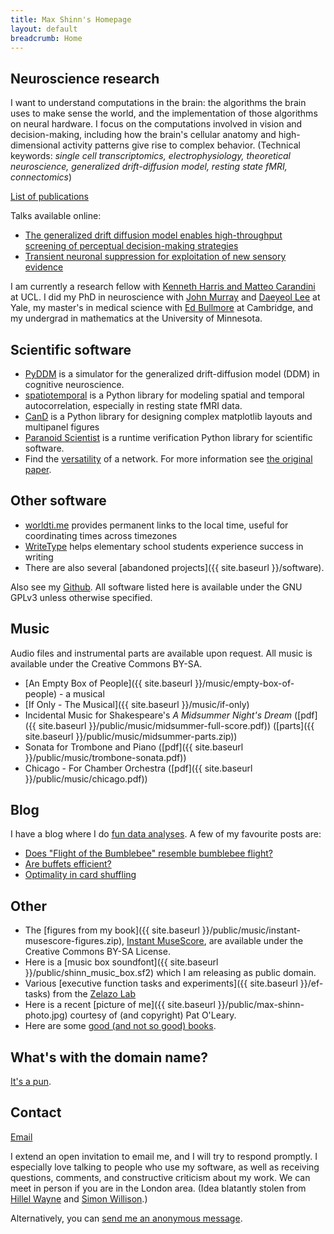 ```yaml
---
title: Max Shinn's Homepage
layout: default
breadcrumb: Home
---
```


## Neuroscience research

I want to understand computations in the brain: the algorithms the brain uses to
make sense the world, and the implementation of those algorithms on neural
hardware.  I focus on the computations involved in vision and decision-making,
including how the brain's cellular anatomy and high-dimensional activity
patterns give rise to complex behavior.  (Technical keywords: *single cell
transcriptomics, electrophysiology, theoretical neuroscience, generalized
drift-diffusion model, resting state fMRI, connectomics*)

[List of publications](https://scholar.google.com/citations?hl=en&user=ytVKRfkAAAAJ&view_op=list_works&sortby=pubdate)

Talks available online:

- [The generalized drift diffusion model enables high-throughput screening of perceptual decision-making strategies](https://www.youtube.com/watch?v=_7bDWmxixBE)
- [Transient neuronal suppression for exploitation of new sensory evidence](https://www.youtube.com/watch?v=-H2aCpHcEYw)

I am currently a research fellow with [Kenneth Harris and Matteo
Carandini](https://www.ucl.ac.uk/cortexlab/) at UCL.  I did my PhD in neuroscience with [John
Murray](https://johndmurray.org/) and [Daeyeol
Lee](https://sites.krieger.jhu.edu/daeyeol-lee-lab/) at Yale, my master's
in medical science with [Ed
Bullmore](https://www.neuroscience.cam.ac.uk/directory/profile.php?etb23) at
Cambridge, and my undergrad in mathematics at the University of Minnesota.


## Scientific software

-   [PyDDM](https://github.com/mwshinn/PyDDM) is a
    simulator for the generalized drift-diffusion model (DDM) in cognitive neuroscience.
-   [spatiotemporal](https://github.com/mwshinn/spatiotemporal) is a Python
    library for modeling spatial and temporal autocorrelation, especially in
    resting state fMRI data.
-   [CanD](https://github.com/mwshinn/CanD) is a Python library for designing complex
    matplotlib layouts and multipanel figures
-   [Paranoid Scientist](https://github.com/mwshinn/paranoidscientist)
    is a runtime verification Python library for scientific software.
-   Find the [versatility](https://github.com/mwshinn/versatility) of a network.
    For more information see [the original
    paper](https://www.nature.com/articles/s41598-017-03394-5).

## Other software

-   [worldti.me](https://worldti.me) provides permanent links to the local time,
    useful for coordinating times across timezones
-   [WriteType](writetype) helps
    elementary school students experience success in writing
-   There are also several [abandoned projects]({{ site.baseurl }}/software).

Also see my [Github](https://github.com/mwshinn).  All software listed here is
available under the GNU GPLv3 unless otherwise specified.

## Music

Audio files and instrumental parts are available upon request.  All music is
available under the Creative Commons BY-SA.

- [An Empty Box of
  People]({{ site.baseurl }}/music/empty-box-of-people) - a musical
- [If Only - The Musical]({{ site.baseurl }}/music/if-only)
- Incidental Music for Shakespeare's *A Midsummer Night's Dream*
  ([pdf]({{ site.baseurl }}/public/music/midsummer-full-score.pdf))
  ([parts]({{ site.baseurl }}/public/music/midsummer-parts.zip))
- Sonata for Trombone and Piano ([pdf]({{ site.baseurl }}/public/music/trombone-sonata.pdf))
- Chicago - For Chamber Orchestra ([pdf]({{ site.baseurl }}/public/music/chicago.pdf))

## Blog

I have a blog where I do [fun data analyses](http://blog.maxshinnpotential.com).
A few of my favourite posts are:

- [Does "Flight of the Bumblebee" resemble bumblebee flight?](http://blog.maxshinnpotential.com/2022/06/04/flight-of-the-bumblebee.html)
- [Are buffets efficient?](http://blog.maxshinnpotential.com/2019/03/02/are-buffets-efficient.html)
- [Optimality in card shuffling](http://blog.maxshinnpotential.com/2017/11/05/optimality-in-card-shuffling.html)

## Other

- The [figures from my
  book]({{ site.baseurl }}/public/music/instant-musescore-figures.zip),
  [Instant
  MuseScore](https://www.amazon.co.uk/Instant-MuseScore-Maxwell-Shinn/dp/1783559365),
  are available under the Creative Commons BY-SA License.
- Here is a [music box soundfont]({{ site.baseurl }}/public/shinn_music_box.sf2) which I am releasing as public domain.
- Various [executive function tasks and experiments]({{ site.baseurl
  }}/ef-tasks) from the
  [Zelazo Lab](http://www.cehd.umn.edu/icd/research/zelazolab/)
- Here is a recent [picture of me]({{ site.baseurl
  }}/public/max-shinn-photo.jpg) courtesy of (and copyright) Pat
  O'Leary.
- Here are some
  [good (and not so good) books](https://www.goodreads.com/review/list/26573313-max-shinn?shelf=read&sort=date_read).

## What's with the domain name?

[It's a pun](https://en.wikipedia.org/wiki/Action_potential).

## Contact

[Email](mailto:max-aht-maxshinnpotential-daht-com)

I extend an open invitation to email me, and I will try to respond promptly.  I
especially love talking to people who use my software, as well as receiving
questions, comments, and constructive criticism about my work.  We can meet in
person if you are in the London area.  (Idea blatantly stolen from [Hillel
Wayne](https://hillelwayne.com/open-invite/) and [Simon
Willison](https://simonwillison.net/2021/Feb/19/office-hours/).)



<!--Alternatively, you can
[send me an anonymous message](http://sayat.me/maxws).-->

Alternatively, you can [send me an anonymous message](https://www.surveymonkey.com/r/YY5ZRPJ).
